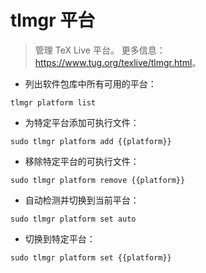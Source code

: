 # tlmgr 平台

> 管理 TeX Live 平台。
> 更多信息：<https://www.tug.org/texlive/tlmgr.html>。

- 列出软件包库中所有可用的平台：

`tlmgr platform list`

- 为特定平台添加可执行文件：

`sudo tlmgr platform add {{platform}}`

- 移除特定平台的可执行文件：

`sudo tlmgr platform remove {{platform}}`

- 自动检测并切换到当前平台：

`sudo tlmgr platform set auto`

- 切换到特定平台：

`sudo tlmgr platform set {{platform}}`